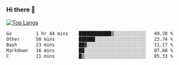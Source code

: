 ### Hi there 👋

<!--
**3Xpl0it3r/3Xpl0it3r** is a ✨ _special_ ✨ repository because its `README.md` (this file) appears on your GitHub profile.

Here are some ideas to get you started:

- 🔭 I’m currently working on ...
- 🌱 I’m currently learning ...
- 👯 I’m looking to collaborate on ...
- 🤔 I’m looking for help with ...
- 💬 Ask me about ...
- 📫 How to reach me: ...
- 😄 Pronouns: ...
- ⚡ Fun fact: ...
-->


[![Top Langs](https://github-readme-stats.vercel.app/api/top-langs/?username=3Xpl0it3r&layout=compact)](https://github.com/3Xpl0it3r/3Xpl0it3r)

<!--START_SECTION:waka-->

```txt
Go         1 hr 44 mins    ████████████▒░░░░░░░░░░░░   49.28 %
Other      50 mins         ██████░░░░░░░░░░░░░░░░░░░   23.74 %
Bash       23 mins         ██▓░░░░░░░░░░░░░░░░░░░░░░   11.17 %
Markdown   16 mins         ██░░░░░░░░░░░░░░░░░░░░░░░   07.68 %
C          11 mins         █▒░░░░░░░░░░░░░░░░░░░░░░░   05.33 %
```

<!--END_SECTION:waka-->
